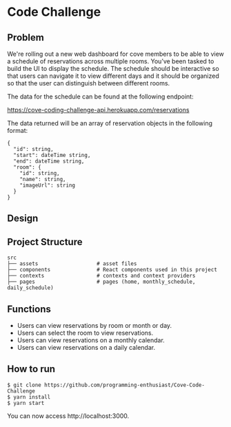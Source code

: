 # Code Challenge

## Problem
We're rolling out a new web dashboard for cove members to be able to view a schedule of reservations across multiple rooms. You’ve been tasked to build the UI to display the schedule. The schedule should be interactive so that users can navigate it to view different days and it should be organized so that the user can distinguish between different rooms.

The data for the schedule can be found at the following endpoint:

https://cove-coding-challenge-api.herokuapp.com/reservations​

The data returned will be an array of reservation objects in the following format:
```
{
  ​"id"​:​ ​string​,
  ​"start"​:​ ​dateTime string​,
  ​"end"​:​ dateTime string​,
  ​"room"​:​ {
    ​"id"​:​ ​string​,
    ​"name"​:​ ​string​,
    ​"imageUrl"​:​ ​string
  }
}
```

## Design

## Project Structure

    src
    ├── assets                   # asset files
    ├── components               # React components used in this project
    ├── contexts                 # contexts and context providers
    ├── pages                    # pages (home, monthly_schedule, daily_schedule)

## Functions
- Users can view reservations by room or month or day.
- Users can select the room to view reservations.
- Users can view reservations on a monthly calendar.
- Users can view reservations on a daily calendar.

## How to run 
```
$ git clone https://github.com/programming-enthusiast/Cove-Code-Challenge
$ yarn install
$ yarn start
```
You can now access http://localhost:3000.

    